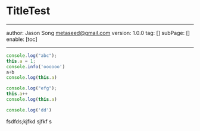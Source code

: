 # TitleTest
---
author: Jason Song <metaseed@gmail.com>
version: 1.0.0
tag: []
subPage: []
enable: [toc]

---
```js
console.log("abc");
this.a = 1;  
console.info('oooooo')
a+b 
console.log(this.a)
```
```js
console.log("efg");
this.a++
console.log(this.a)
```
```ts
console.log('dd')
```
fsdfds;kjfkd sjfkf      s